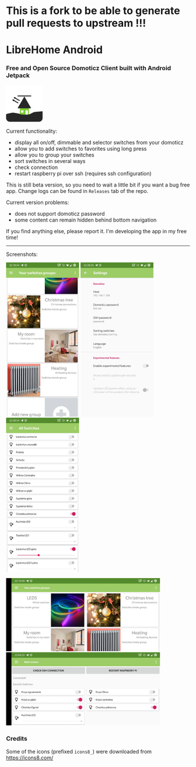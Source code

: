 # This is a fork to be able to generate pull requests to upstream !!!

# LibreHome Android

### Free and Open Source Domoticz Client built with Android Jetpack

<img src=docs/icon.png height=100/>

Current functionality:
 - display all on/off, dimmable and selector switches from your domoticz
 - allow you to add switches to favorites using long press
 - allow you to group your switches
 - sort switches in several ways
 - check connection
 - restart raspberry pi over ssh (requires ssh configuration)

This is still beta version, so you need to wait a little bit if you want a bug free app. Change logs can be found in `Releases` tab of the repo.

Current version problems:
 - does not support domoticz password
 - some content can remain hidden behind bottom navigation

If you find anything else, please report it. I'm developing the app in my free time!

---
Screenshots:

<img src=docs/Screenshot_20191217-221854.webp width=200/> <img src=docs/Screenshot_20191217-222820.webp width=200/> <img src=docs/Screenshot_20191217-222854.webp width=200/>

<img src=docs/Screenshot_20191217-221904.webp height=200/>
<img src=docs/Screenshot_20191217-230423.webp height=200/>

### Credits
Some of the icons (prefixed `icons8_`) were downloaded from https://icons8.com/